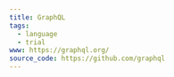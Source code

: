 ```yaml
---
title: GraphQL
tags:
  - language
  - trial
www: https://graphql.org/
source_code: https://github.com/graphql
---
```

